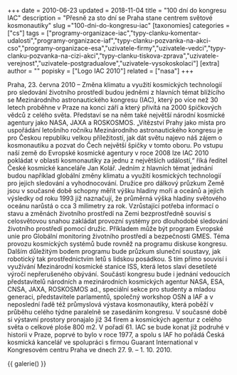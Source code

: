 +++
date = 2010-06-23
updated = 2018-11-04
title = "100 dní do kongresu IAC"
description = "Přesně za sto dní se Praha stane centrem světové kosmonautiky"
slug ="100-dni-do-kongresu-iac"
[taxonomies]
categories = ["cs"]
tags = ["programy-organizace-iac","typy-clanku-komentar-udalosti","programy-organizace-iaf","typy-clanku-pozvanka-na-akci-cso","programy-organizace-esa","uzivatele-firmy","uzivatele-vedci","typy-clanku-pozvanka-na-cizi-akci","typy-clanku-tiskova-zprava","uzivatele-verejnost","uzivatele-postgradualove","uzivatele-vysokoskolaci"]
[extra]
author = ""
popisky = ["Logo IAC 2010"]
related = ["nasa"]
+++

Praha, 23. června 2010 – Změna klimatu a využití kosmických technologií pro sledování životního prostředí budou jedněmi z hlavních témat blížícího se Mezinárodního astronautického kongresu (IAC), který po více než 30 letech proběhne v Praze na konci září a který přivítá na 2000 špičkových vědců z celého světa. Představí se na něm také největší národní kosmické agentury jako NASA, JAXA a ROSKOSMOS. „Vítězství Prahy jako místa pro uspořádání letošního ročníku Mezinárodního astronautického kongresu je pro Českou republiku velkou příležitostí, jak dát světu najevo náš zájem o kosmonautiku a pozvat do Čech největší špičky v tomto oboru. Po vstupu naší země do Evropské kosmické agentury v roce 2008 lze IAC 2010 pokládat v oblasti kosmonautiky za jednu z největších událostí,“ říká ředitel České kosmické kanceláře Jan Kolář. Jedním z hlavních témat jednání budou například globální změny klimatu a využití kosmických technologií pro jejich sledování a vyhodnocování. Družice pro dálkový průzkum Země jsou v současné době schopny měřit výšku hladiny moří a oceánů a jejich výsledky od roku 1993 již naznačují, že průměrná výška hladiny světového oceánu narůstá o cca 3 milimetry za rok. Vzrůstající potřeba informací o stavu a změnách životního prostředí na Zemi bezprostředně souvisí s celosvětovou snahou zakládat provozní systémy pro dlouhodobé sledování životního prostředí pomocí družic. Příkladem může být program Evropské unie pro Globální monitoring životního prostředí a bezpečnosti GMES. Téma provozu kosmických systémů bude rovněž na programu diskuse kongresu. Dalším důležitým bodem programu bude průzkum sluneční soustavy, jak robotický tak prostřednictvím letů s lidskou posádkou. S tím přímo souvisí i využívání Mezinárodní kosmické stanice ISS, která letos slaví desetileté výročí nepřerušeného obývání. Součástí kongresu bude i jednání vedoucích představitelů národních a mezinárodních kosmických agentur NASA, ESA, CNSA, JAXA, ROSKOSMOS ad., speciální sekce pro studenty a mladou generaci, představitele parlamentů, společný workshop OSN a IAF a v neposlední řadě též průmyslová výstava kosmonautiky, která poběží v průběhu celého týdne paralelně se zasedáním kongresu. V současné době si výstavní prostory pronajalo již 34 firem a kosmických agentur z celého světa o celkové ploše 800 m2. V pořadí 61. IAC se bude konat již podruhé v historii v Praze, poprvé to bylo v roce 1977, a spolu s IAF ho pořádá Česká kosmická kancelář ve spolupráci s firmou Guarant International v Kongresovém centru Praha ve dnech 27. 9. – 1. 10. 2010.

{{ galerie() }}
